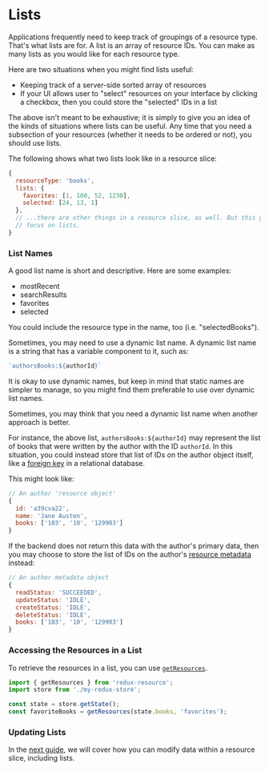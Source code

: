 # Lists

Applications frequently need to keep track of groupings of a resource type.
That's what lists are for. A list is an array of resource IDs. You can
make as many lists as you would like for each resource type.

Here are two situations when you might find lists useful:

- Keeping track of a server-side sorted array of resources
- If your UI allows user to "select" resources on your interface by clicking a
  checkbox, then you could store the "selected" IDs in a list

The above isn't meant to be exhaustive; it is simply to give you an idea of
the kinds of situations where lists can be useful. Any time that you need a
subsection of your resources (whether it needs to be ordered or not), you
should use lists.

The following shows what two lists look like in a resource slice:

```js
{
  resourceType: 'books',
  lists: {
    favorites: [1, 100, 52, 1230],
    selected: [24, 13, 1]
  },
  // ...there are other things in a resource slice, as well. But this guide will
  // focus on lists.
}
```

### List Names

A good list name is short and descriptive. Here are some examples:

- mostRecent
- searchResults
- favorites
- selected

You could include the resource type in the name, too (i.e. "selectedBooks").

Sometimes, you may need to use a dynamic list name. A dynamic list name is a string that has
a variable component to it, such as:

```js
`authorsBooks:${authorId}`
```

It is okay to use dynamic names, but keep in mind that static names are simpler to manage, so
you might find them preferable to use over dynamic list names.

Sometimes, you may think that you need a dynamic list name when another approach is better.

For instance, the above list, `authorsBooks:${authorId}` may represent the list of books that
were written by the author with the ID `authorId`. In this situation, you could instead
store that list of IDs on the author object itself, like a [foreign key](https://en.wikipedia.org/wiki/Foreign_key)
in a relational database.

This might look like:

```js
// An author 'resource object'
{
  id: 'a39cva22',
  name: 'Jane Austen',
  books: ['103', '10', '129903']
}
```

If the backend does not return this data with the author's primary data, then you may choose to store
the list of IDs on the author's [resource metadata](/docs/resources/meta.md) instead:

```js
// An author metadata object
{
  readStatus: 'SUCCEEDED',
  updateStatus: 'IDLE',
  createStatus: 'IDLE',
  deleteStatus: 'IDLE',
  books: ['103', '10', '129903']
}
```

### Accessing the Resources in a List

To retrieve the resources in a list, you can use
[`getResources`](/docs/api-reference/get-resources.md).

```js
import { getResources } from 'redux-resource';
import store from './my-redux-store';

const state = store.getState();
const favoriteBooks = getResources(state.books, 'favorites');
```

### Updating Lists

In the [next guide](/docs/resources/modifying-resources.md), we will cover how you can
modify data within a resource slice, including lists.
